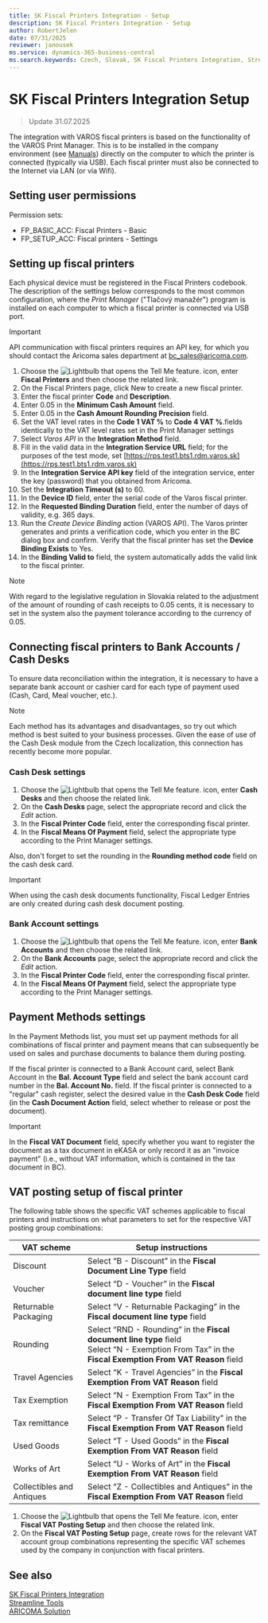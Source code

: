 ```yaml
---
title: SK Fiscal Printers Integration - Setup
description: SK Fiscal Printers Integration - Setup
author: RobertJelen
date: 07/31/2025
reviewer: janousek
ms.service: dynamics-365-business-central
ms.search.keywords: Czech, Slovak, SK Fiscal Printers Integration, Streamline Tools
---
```

# SK Fiscal Printers Integration Setup

> Update 31.07.2025

The integration with VAROS fiscal printers
is based on the functionality of the VAROS Print Manager. This is
to be installed in the company environment (see [Manuals](http://www.varos.sk/manualy.php)) directly on the computer to which the printer is connected (typically via USB).
Each fiscal printer must also be connected to the Internet via LAN (or
via Wifi).

## Setting user permissions

Permission sets:

- FP_BASIC_ACC: Fiscal Printers - Basic
- FP_SETUP_ACC: Fiscal printers - Settings

## Setting up fiscal printers

Each physical device must be registered in the Fiscal Printers codebook. The description of the settings below corresponds to the most common configuration, where the *Print Manager* ("Tlačový manažér") program is installed on each computer to which a fiscal printer is connected via USB port.

> [!IMPORTANT]
> API communication with fiscal printers requires an API key, for which you should contact the Aricoma sales department at [bc_sales@aricoma.com](mailto:bc_sales@aricoma.com).

1. Choose the ![Lightbulb that opens the Tell Me feature.](media/ui-search/search_small.png "Tell me what you want to do") icon, enter **Fiscal Printers** and then choose the related link.
2. On the Fiscal Printers page, click New to create a new fiscal printer.
3. Enter the fiscal printer **Code** and **Description**.
4. Enter 0.05 in the **Minimum Cash Amount** field.
5. Enter 0.05 in the **Cash Amount Rounding Precision** field.
6. Set the VAT level rates in the **Code 1 VAT %** to **Code 4 VAT %**.fields identically to the VAT level rates set in the Print Manager settings
7. Select *Varos API* in the **Integration Method** field.
8. Fill in the valid data in the **Integration Service URL** field; for the purposes of the test mode, set [https://rps.test1.bts1.rdm.varos.sk](https://rps.test1.bts1.rdm.varos.sk)
9. In the **Integration Service API key** field of the integration service, enter the key (password) that you obtained from Aricoma.
10. Set the **Integration Timeout (s)** to 60.
11. In the **Device ID** field, enter the serial code of the Varos fiscal printer.
12. In the **Requested Binding Duration** field, enter the number of days of validity, e.g. 365 days.
13. Run the *Create Device Binding* action (VAROS API). The Varos printer generates and prints a verification code, which you enter in the BC dialog box and confirm. Verify that the fiscal printer has set the **Device Binding Exists** to Yes.
14. In the **Binding Valid to** field, the system automatically adds the valid link to the fiscal printer.

> [!NOTE]
> With regard to the legislative regulation in Slovakia related to the adjustment of the amount of rounding of cash receipts to 0.05 cents, it is necessary to set in the system also the payment tolerance according to the currency of 0.05.

## Connecting fiscal printers to Bank Accounts / Cash Desks

To ensure data reconciliation within the integration, it is necessary to have a separate bank account or cashier card for each type of payment used (Cash, Card, Meal voucher, etc.).

> [!NOTE]
> Each method has its advantages and disadvantages, so try out which method is best suited to your business processes. Given the ease of use of the Cash Desk module from the Czech localization, this connection has recently become more popular.

### Cash Desk settings

1. Choose the ![Lightbulb that opens the Tell Me feature.](media/ui-search/search_small.png "Tell me what you want to do") icon, enter **Cash Desks** and then choose the related link.
2. On the **Cash Desks** page, select the appropriate record and click the *Edit* action.
3. In the **Fiscal Printer Code** field,  enter the corresponding fiscal printer.
4. In the **Fiscal Means Of Payment** field, select the appropriate type according to the Print Manager settings.

Also, don't forget to set the rounding in the **Rounding method code** field on the cash desk card.

> [!IMPORTANT]
> When using the cash desk documents functionality, Fiscal Ledger Entries are only created during cash desk document posting.

### Bank Account settings

1. Choose the ![Lightbulb that opens the Tell Me feature.](media/ui-search/search_small.png "Tell me what you want to do") icon, enter **Bank Accounts** and then choose the related link.
2. On the **Bank Accounts** page, select the appropriate record and click the *Edit* action.
3. In the **Fiscal Printer Code** field,  enter the corresponding fiscal printer.
4. In the **Fiscal Means Of Payment** field, select the appropriate type according to the Print Manager settings.

## Payment Methods settings

In the Payment Methods list, you must set up payment methods for all combinations of fiscal printer and payment means that can subsequently be used on sales and purchase documents to balance them during posting.

If the fiscal printer is connected to a Bank Account card, select Bank Account in the **Bal. Account Type** field and select the bank account card number in the **Bal. Account No.** field. If the fiscal printer is connected to a "regular" cash register, select the desired value in the **Cash Desk Code** field (in the **Cash Document Action** field, select whether to release or post the document).

> [!IMPORTANT]
> In the **Fiscal VAT Document** field, specify whether you want to register the document as a tax document in eKASA or only record it as an "invoice payment" (i.e., without VAT information, which is contained in the tax document in BC).

## VAT posting setup of fiscal printer

The following table shows the specific VAT schemes applicable to fiscal printers and instructions on what parameters to set for the respective VAT posting group combinations:

| VAT scheme      | Setup instructions                      |
|-----------------|-----------------------------------------|
| Discount        | Select “B - Discount” in the **Fiscal Document Line Type** field |
| Voucher         | Select “D - Voucher” in the **Fiscal document line type** field |
| Returnable Packaging         | Select “V - Returnable Packaging” in the **Fiscal document line type** field |
| Rounding        | Select “RND - Rounding” in the **Fiscal document line type** field <br>Select “N - Exemption From Tax” in the **Fiscal Exemption From VAT Reason** field |
| Travel Agencies    | Select “K - Travel Agencies” in the **Fiscal Exemption From VAT Reason** field |
| Tax Exemption   | Select “N - Exemption From Tax” in the **Fiscal Exemption From VAT Reason** field |
| Tax remittance  | Select “P - Transfer Of Tax Liability" in the **Fiscal Exemption From VAT Reason** field |
| Used Goods    | Select “T - Used Goods” in the **Fiscal Exemption From VAT Reason** field |
| Works of Art    | Select “U - Works of Art” in the **Fiscal Exemption From VAT Reason** field |
| Collectibles and Antiques    | Select “Z - Collectibles and Antiques” in the **Fiscal Exemption From VAT Reason** field |

1. Choose the ![Lightbulb that opens the Tell Me feature.](media/ui-search/search_small.png "Tell me what you want to do") icon, enter **Fiscal VAT Posting  Setup** and then choose the related link.
2. On the **Fiscal VAT Posting Setup** page, create rows for the relevant VAT account group combinations representing the specific VAT schemes used by the company in conjunction with fiscal printers.

## See also

[SK Fiscal Printers Integration](SK-FiscalPrinters-Integration.md)  
[Streamline Tools](streamlinetools.md)  
[ARICOMA Solution](solutions.md)
